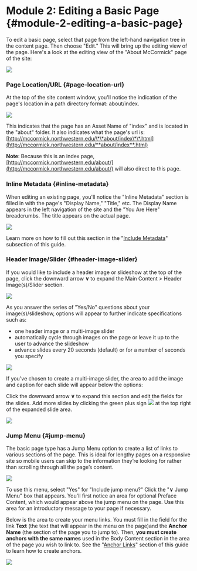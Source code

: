 # Module 2: Editing a Basic Page {#module-2-editing-a-basic-page}

To edit a basic page, select that page from the left-hand navigation tree in the content page. Then choose "Edit." This will bring up the editing view of the page. Here's a look at the editing view of the "About McCormick" page of the site:

![](https://northwestern-engineering.gitbooks.io/main-mccormick-site/content/assets/31.png)

### Page Location/URL {#page-location-url}

At the top of the site content window, you'll notice the indication of the page's location in a path directory format: about/index.

![](https://northwestern-engineering.gitbooks.io/main-mccormick-site/content/assets/32.png)

This indicates that the page has an Asset Name of "index" and is located in the "about" folder. It also indicates what the page's url is: [http://mccormick.northwestern.edu/\*\*about/index\*\*.html](http://mccormick.northwestern.edu/**about/index**.html)

**Note**: Because this is an index page, [http://mccormick.northwestern.edu/about/](http://mccormick.northwestern.edu/about/) will also direct to this page.

### Inline Metadata {#inline-metadata}

When editing an existing page, you'll notice the "Inline Metadata" section is filled in with the page's "Display Name," "Title," etc. The Display Name appears in the left navigation of the site and the "You Are Here" breadcrumbs. The title appears on the actual page.

![](https://northwestern-engineering.gitbooks.io/main-mccormick-site/content/assets/33.png)

Learn more on how to fill out this section in the "[Include Metadata](writing_for_the_web.md#)" subsection of this guide.

### Header Image/Slider {#header-image-slider}

If you would like to include a header image or slideshow at the top of the page, click the downward arrow **∨** to expand the Main Content &gt; Header Image\(s\)/Slider section.

![](https://northwestern-engineering.gitbooks.io/main-mccormick-site/content/assets/34.png)

As you answer the series of "Yes/No" questions about your image\(s\)/slideshow, options will appear to further indicate specifications such as:

* one header image or a multi-image slider
* automatically cycle through images on the page or leave it up to the user to advance the slideshow
* advance slides every 20 seconds \(default\) or for a number of seconds you specify

![](https://northwestern-engineering.gitbooks.io/main-mccormick-site/content/assets/35.png)

If you've chosen to create a multi-image slider, the area to add the image and caption for each slide will appear below the options:

Click the downward arrow **∨** to expand this section and edit the fields for the slides. Add more slides by clicking the green plus sign ![](https://northwestern-engineering.gitbooks.io/main-mccormick-site/content/assets/36.png) at the top right of the expanded slide area.

![](https://northwestern-engineering.gitbooks.io/main-mccormick-site/content/assets/37.png)

### Jump Menu {#jump-menu}

The basic page type has a Jump Menu option to create a list of links to various sections of the page. This is ideal for lengthy pages on a responsive site so mobile users can skip to the information they’re looking for rather than scrolling through all the page’s content.

![](https://northwestern-engineering.gitbooks.io/main-mccormick-site/content/assets/38.png)

To use this menu, select "Yes" for "Include jump menu?" Click the "**∨** Jump Menu" box that appears. You'll first notice an area for optional Preface Content, which would appear above the jump menu on the page. Use this area for an introductory message to your page if necessary.

Below is the area to create your menu links. You must fill in the field for the link **Text** \(the text that will appear in the menu on the page\)and the **Anchor Name** \(the section of the page you to jump to\). Then, **you must create anchors with the same names** used in the Body Content section in the area of the page you wish to link to. See the "[Anchor Links](anchor_links.md)" section of this guide to learn how to create anchors.

![](https://northwestern-engineering.gitbooks.io/main-mccormick-site/content/assets/39.png)

